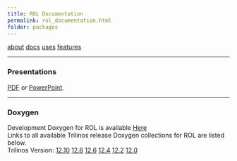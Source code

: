 ```yaml
---
title: ROL Documentation
permalink: rol_documentation.html
folder: packages
---
```


[about](rol.html) [docs](rol_documentation.html) [uses](rol_uses.html) [features](rol_features.html)

* * *

### Presentations

[PDF](pdfs/ROL.pdf "ROL PDF Presentation") or [PowerPoint](pdfs/ROL.pptx "ROL PowerPoint Presentation").

* * *

### Doxygen

Development Doxygen for ROL is available [Here](docs/dev//rol/index.html)  
Links to all available Trilinos release Doxygen collections for ROL are listed below.  
Trilinos Version: [12.10](docs/r12.10/packages/rol/index.html) [12.8](docs/r12.8/packages/rol/index.html) [12.6](docs/r12.6/packages/rol/index.html) [12.4](docs/r12.4/packages/rol/index.html) [12.2](docs/r12.2/packages/rol/index.html) [12.0](docs/r12.0/packages/rol/index.html)
